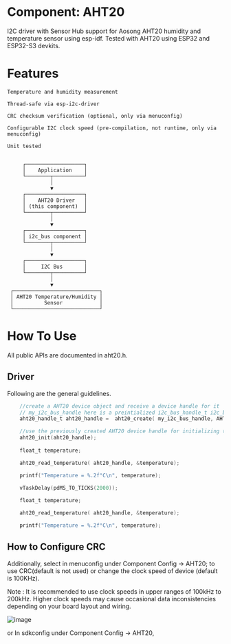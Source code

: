 # Component: AHT20
I2C driver with Sensor Hub support for Aosong AHT20 humidity and temperature sensor using esp-idf.
Tested with AHT20 using ESP32 and ESP32-S3 devkits.

# Features

    Temperature and humidity measurement

    Thread-safe via esp-i2c-driver

    CRC checksum verification (optional, only via menuconfig)

    Configurable I2C clock speed (pre-compilation, not runtime, only via menuconfig)

    Unit tested 
         
         
         ┌───────────────────┐
         │    Application    │
         └────────┬──────────┘
                  │
                  ▼
         ┌───────────────────┐
         │    AHT20 Driver   │
         │ (this component)  │
         └────────┬──────────┘
                  │
                  ▼
         ┌───────────────────┐
         │ i2c_bus component │
         └────────┬──────────┘
                  │
                  ▼
         ┌───────────────────┐
         │     I2C Bus       │
         └────────┬──────────┘
                  │
                  ▼
     ┌────────────────────────────┐
     │ AHT20 Temperature/Humidity │
     │          Sensor            │
     └────────────────────────────┘



# How To Use

All public APIs are documented in aht20.h.

## Driver

Following are the general guidelines.
```c
    //create a AHT20 device object and receive a device handle for it
    // my_i2c_bus_handle here is a preintialized i2c_bus_handle_t i2c_bus object
    aht20_handle_t aht20_handle =  aht20_create( my_i2c_bus_handle, AHT20_ADDRESS_LOW ); //addresses are in aht20.h

    //use the previously created AHT20 device handle for initializing the AHT20 
    aht20_init(aht20_handle);
    
    float_t temperature;

    aht20_read_temperature( aht20_handle, &temperature);

    printf("Temperature = %.2f°C\n", temperature);

    vTaskDelay(pdMS_TO_TICKS(2000));
    
    float_t temperature;

    aht20_read_temperature( aht20_handle, &temperature);

    printf("Temperature = %.2f°C\n", temperature);
```


## How to Configure CRC 
Additionally, select in menuconfig under Component Config → AHT20; to use CRC(default is not used)
or change the clock speed of device (default is 100KHz). 

Note : It is recommended to use clock speeds in upper ranges of 100kHz to 200kHz.
Higher clock speeds may cause occasional data inconsistencies depending on your board layout and wiring.

![image](https://github.com/user-attachments/assets/58a07cc9-5d87-4afe-9675-637b3e776faa)


or 
In sdkconfig under Component Config → AHT20,

